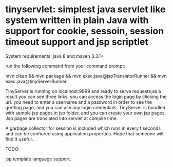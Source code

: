 # tinyservlet: simplest java servlet like system written in plain Java with support for cookie, sessoin, session timeout support and jsp scriptlet

System requirements: java 8 and maven 3.3.1+

run the following command from your command prompt:

mvn clean && mvn package && mvn exec:java@jspTranslatorRunner && mvn exec:java@tinyServerRunner


TinyServer is running on localhost:9999 and ready to serve requests;as a result you can see three links. you can access the login page by
clicking the url. you need to enter a username and a password in order to see the gretting page, and you can use any login credentials.
TinyServer is bundled with sample jsp pages in jsp folder, and you can create your own jsp pages. Jsp pages are translated into servlet at compile time.

A garbage collector for session is included which runs in every t seconds and can be confiured using application.properties.
Hope that someone will find it useful.

TODO:

jsp template language support.
